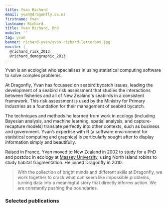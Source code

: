 ```yaml
---
title: Yvan Richard
email: yvan@dragonfly.co.nz
firstname: Yvan
lastname: Richard
title: Yvan Richard, PhD
mobile: ''
tag: yvan
banner: richard-yvan/yvan-richard-letterbox.jpg
nocite: |
  @richard_risk_2013
  @richard_demographic_2013
---
```

Yvan is an ecologist who specialises in using statistical computing software to solve complex problems. 
<!--more-->

At Dragonfly, Yvan has focussed on seabird bycatch issues, leading the development of a seabird risk assessment that studies the interactions between fisheries and all of New Zealand's seabirds in a consistent framework. This risk assessment is
used by the Ministry for Primary Industries as a foundation for their management
of seabird bycatch. 


The techniques and methods he learned from work in ecology (including Bayesian analysis, 
and machine learning, spatial analysis, and capture-recapture models) translate perfectly into other contexts, such as business and government. Yvan’s expertise with R (a software environment for statistical computing and graphics) is particularly sought after to display information simply and beautifully. 

Raised in France, Yvan moved to New Zealand in 2002 to study for a PhD and postdoc in ecology at [Massey University](http://www.massey.ac.nz/massey/learning/colleges/college-of-sciences/research/agriculture-environment-research/ecology/ecology.cfm), using North Island robins to study habitat fragmentation. He joined Dragonfly in 2010. 


>With the collection of bright minds and different skills at Dragonfly, we work together to crack what can seem like impossible problems, turning data into a meaningful story that directly informs action. We are constantly pushing the boundaries.

### Selected publications
